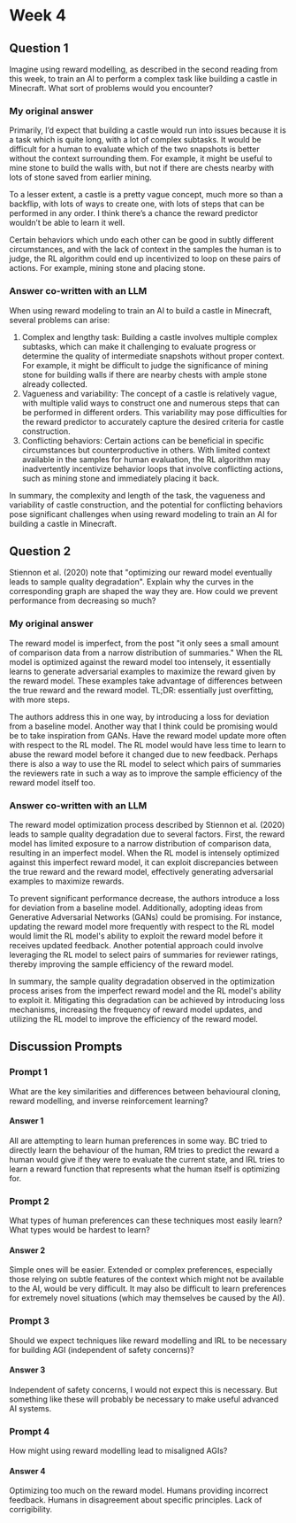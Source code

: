 # Week 4
## Question 1
Imagine using reward modelling, as described in the second reading from this week, to train an AI to perform a complex task like building a castle in Minecraft. What sort of problems would you encounter?
### My original answer
Primarily, I’d expect that building a castle would run into issues because it is a task which is quite long, with a lot of complex subtasks. It would be difficult for a human to evaluate which of the two snapshots is better without the context surrounding them. For example, it might be useful to mine stone to build the walls with, but not if there are chests nearby with lots of stone saved from earlier mining.

To a lesser extent, a castle is a pretty vague concept, much more so than a backflip, with lots of ways to create one, with lots of steps that can be performed in any order. I think there’s a chance the reward predictor wouldn’t be able to learn it well.

Certain behaviors which undo each other can be good in subtly different circumstances, and with the lack of context in the samples the human is to judge, the RL algorithm could end up incentivized to loop on these pairs of actions. For example, mining stone and placing stone.
### Answer co-written with an LLM
When using reward modeling to train an AI to build a castle in Minecraft, several problems can arise:

1. Complex and lengthy task: Building a castle involves multiple complex subtasks, which can make it challenging to evaluate progress or determine the quality of intermediate snapshots without proper context. For example, it might be difficult to judge the significance of mining stone for building walls if there are nearby chests with ample stone already collected.
1. Vagueness and variability: The concept of a castle is relatively vague, with multiple valid ways to construct one and numerous steps that can be performed in different orders. This variability may pose difficulties for the reward predictor to accurately capture the desired criteria for castle construction.
1. Conflicting behaviors: Certain actions can be beneficial in specific circumstances but counterproductive in others. With limited context available in the samples for human evaluation, the RL algorithm may inadvertently incentivize behavior loops that involve conflicting actions, such as mining stone and immediately placing it back.

In summary, the complexity and length of the task, the vagueness and variability of castle construction, and the potential for conflicting behaviors pose significant challenges when using reward modeling to train an AI for building a castle in Minecraft.
## Question 2
Stiennon et al. (2020) note that "optimizing our reward model eventually leads to sample quality degradation". Explain why the curves in the corresponding graph are shaped the way they are. How could we prevent performance from decreasing so much?
### My original answer
The reward model is imperfect, from the post "it only sees a small amount of comparison data from a narrow distribution of summaries." When the RL model is optimized against the reward model too intensely, it essentially learns to generate adversarial examples to maximize the reward given by the reward model. These examples take advantage of differences between the true reward and the reward model. TL;DR: essentially just overfitting, with more steps.

The authors address this in one way, by introducing a loss for deviation from a baseline model. Another way that I think could be promising would be to take inspiration from GANs. Have the reward model update more often with respect to the RL model. The RL model would have less time to learn to abuse the reward model before it changed due to new feedback. Perhaps there is also a way to use the RL model to select which pairs of summaries the reviewers rate in such a way as to improve the sample efficiency of the reward model itself too.
### Answer co-written with an LLM
The reward model optimization process described by Stiennon et al. (2020) leads to sample quality degradation due to several factors. First, the reward model has limited exposure to a narrow distribution of comparison data, resulting in an imperfect model. When the RL model is intensely optimized against this imperfect reward model, it can exploit discrepancies between the true reward and the reward model, effectively generating adversarial examples to maximize rewards.

To prevent significant performance decrease, the authors introduce a loss for deviation from a baseline model. Additionally, adopting ideas from Generative Adversarial Networks (GANs) could be promising. For instance, updating the reward model more frequently with respect to the RL model would limit the RL model's ability to exploit the reward model before it receives updated feedback. Another potential approach could involve leveraging the RL model to select pairs of summaries for reviewer ratings, thereby improving the sample efficiency of the reward model.

In summary, the sample quality degradation observed in the optimization process arises from the imperfect reward model and the RL model's ability to exploit it. Mitigating this degradation can be achieved by introducing loss mechanisms, increasing the frequency of reward model updates, and utilizing the RL model to improve the efficiency of the reward model.
## Discussion Prompts
### Prompt 1
What are the key similarities and differences between behavioural cloning, reward modelling, and inverse reinforcement learning?
#### Answer 1
All are attempting to learn human preferences in some way. BC tried to directly learn the behaviour of the human, RM tries to predict the reward a human would give if they were to evaluate the current state, and IRL tries to learn a reward function that represents what the human itself is optimizing for.
### Prompt 2
What types of human preferences can these techniques most easily learn? What types would be hardest to learn?
#### Answer 2
Simple ones will be easier. Extended or complex preferences, especially those relying on subtle features of the context which might not be available to the AI, would be very difficult. It may also be difficult to learn preferences for extremely novel situations (which may themselves be caused by the AI).
### Prompt 3
Should we expect techniques like reward modelling and IRL to be necessary for building AGI (independent of safety concerns)?
#### Answer 3
Independent of safety concerns, I would not expect this is necessary. But something like these will probably be necessary to make useful advanced AI systems.
### Prompt 4
How might using reward modelling lead to misaligned AGIs?
#### Answer 4
Optimizing too much on the reward model. Humans providing incorrect feedback. Humans in disagreement about specific principles. Lack of corrigibility.
